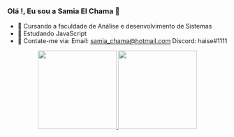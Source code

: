 ### Olá !, Eu sou a Samia El Chama 👋



- 🌱 Cursando a faculdade de Análise e desenvolvimento de Sistemas
- 🌱 Estudando JavaScript
- 💬 Contate-me via: 
  Email: samia_chama@hotmail.com 
  Discord: haise#1111

<div align="center">
  <a href="https://github.com/samielchama">
  <img height="180em" src="https://github-readme-stats.vercel.app/api?username=rafaballerini&show_icons=true&theme=dracula&include_all_commits=true&count_private=true"/>
  <img height="180em" src="https://github-readme-stats.vercel.app/api/top-langs/?username=rafaballerini&layout=compact&langs_count=7&theme=dracula"/>
</div>
